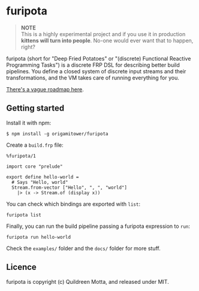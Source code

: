 # furipota

> **NOTE**  
> This is a highly experimental project and if you use it in
> production **kittens will turn into people**.
> No-one would ever want that to happen, right?

furipota (short for "Deep Fried Potatoes" or "(discrete) Functional Reactive
Programming Tasks") is a discrete FRP DSL for describing better build pipelines.
You define a closed system of discrete input streams and their transformations,
and the VM takes care of running everything for you.

[There's a vague roadmap here](https://www.evernote.com/shard/s215/sh/114a94ed-9b1f-4dcf-86f2-c0e59fce521a/d28809453db47741a6d9e8ea1520acad).


## Getting started

Install it with npm:

    $ npm install -g origamitower/furipota

Create a `build.frp` file:

    %furipota/1

    import core "prelude"

    export define hello-world =
      # Says "Hello, world"
      Stream.from-vector ["Hello", ", ", "world"]
        |> (x -> Stream.of (display x))

You can check which bindings are exported with `list`:

    furipota list

Finally, you can run the build pipeline passing a furipota expression to `run`:

    furipota run hello-world

Check the `examples/` folder and the `docs/` folder for more stuff.


## Licence

furipota is copyright (c) Quildreen Motta, and released under MIT.

